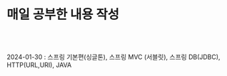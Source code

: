<h1> 매일 공부한 내용 작성 </h1>
</br>
</br>

2024-01-30 : 스프링 기본편(싱글톤), 스프링 MVC (서블릿), 스프링 DB(JDBC), HTTP(URL,URI), JAVA








